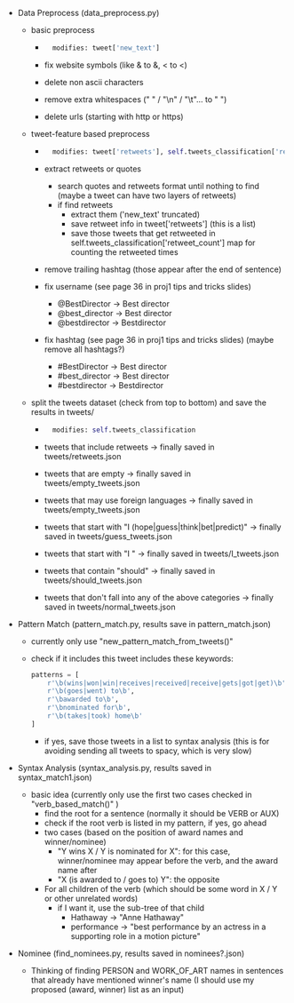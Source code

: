 - Data Preprocess (data_preprocess.py)

    - basic preprocess

        - ```python
            modifies: tweet['new_text']
            ```

        - fix website symbols (like &amp; to &, &lt; to <)

        - delete non ascii characters

        - remove extra whitespaces ("       " / "\n" / "\t"... to " ")

        - delete urls (starting with http or https)

    - tweet-feature based preprocess

        - ```python
            modifies: tweet['retweets'], self.tweets_classification['retweet_count'] and tweet['new_text']
            ```

        - extract retweets or quotes

            - search quotes and retweets format until nothing to find (maybe a tweet can have two layers of retweets)
            - if find retweets
                - extract them ('new_text' truncated)
                - save retweet info in tweet['retweets'] (this is a list)
                - save those tweets that get retweeted in self.tweets_classification['retweet_count'] map for counting the retweeted times

        - remove trailing hashtag (those appear after the end of sentence)

        - fix username (see page 36 in proj1 tips and tricks slides)

            - @BestDirector → Best director
            - @best_director → Best director
            - @bestdirector → Bestdirector

        - fix hashtag (see page 36 in proj1 tips and tricks slides) (maybe remove all hashtags?)

            - #BestDirector → Best director
            - #best_director → Best director
            - #bestdirector → Bestdirector

    - split the tweets dataset (check from top to bottom) and save the results in tweets/

        - ```python
            modifies: self.tweets_classification
            ```

        - tweets that include retweets -> finally saved in tweets/retweets.json

        - tweets that are empty ->  finally saved in tweets/empty_tweets.json

        - tweets that may use foreign languages ->  finally saved in tweets/empty_tweets.json

        - tweets that start with "I (hope|guess|think|bet|predict)" ->  finally saved in tweets/guess_tweets.json

        - tweets that start with "I " ->  finally saved in tweets/I_tweets.json

        - tweets that contain "should" ->  finally saved in tweets/should_tweets.json

        - tweets that don't fall into any of the above categories ->  finally saved in tweets/normal_tweets.json

- Pattern Match (pattern_match.py, results save in pattern_match.json)

    - currently only use "new_pattern_match_from_tweets()"

    - check if it includes this tweet includes these keywords:

        ```python
        patterns = [
            r'\b(wins|won|win|receives|received|receive|gets|got|get)\b',
            r'\b(goes|went) to\b',
            r'\bawarded to\b',
            r'\bnominated for\b',
            r'\b(takes|took) home\b'
        ]
        ```

        - if yes, save those tweets in a list to syntax analysis (this is for avoiding sending all tweets to spacy, which is very slow)

- Syntax Analysis (syntax_analysis.py, results saved in syntax_match1.json)

    - basic idea (currently only use the first two cases checked in "verb_based_match()" )
        - find the root for a sentence (normally it should be VERB or AUX)
        - check if the root verb is listed in my pattern, if yes, go ahead
        - two cases (based on the position of award names and winner/nominee)
            - "Y wins X / Y is nominated for X": for this case, winner/nominee may appear before the verb, and the award name after
            - "X (is awarded to / goes to) Y": the opposite
        - For all children of the verb (which should be some word in X / Y or other unrelated words)
            - if I want it, use the sub-tree of that child
                - Hathaway -> "Anne Hathaway"
                - performance -> "best performance by an actress in a supporting role in a motion picture"
    
- Nominee (find_nominees.py, results saved in nominees?.json)

    - Thinking of finding PERSON and WORK_OF_ART names in sentences that already have mentioned winner's name (I should use my proposed (award, winner) list as an input)